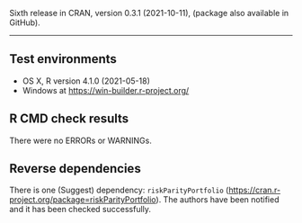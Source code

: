Sixth release in CRAN, version 0.3.1 (2021-10-11), (package also available in GitHub).

---

## Test environments
* OS X, R version 4.1.0 (2021-05-18)
* Windows at https://win-builder.r-project.org/

## R CMD check results

There were no ERRORs or WARNINGs.

## Reverse dependencies

There is one (Suggest) dependency: `riskParityPortfolio` (https://cran.r-project.org/package=riskParityPortfolio).
The authors have been notified and it has been checked successfully.
